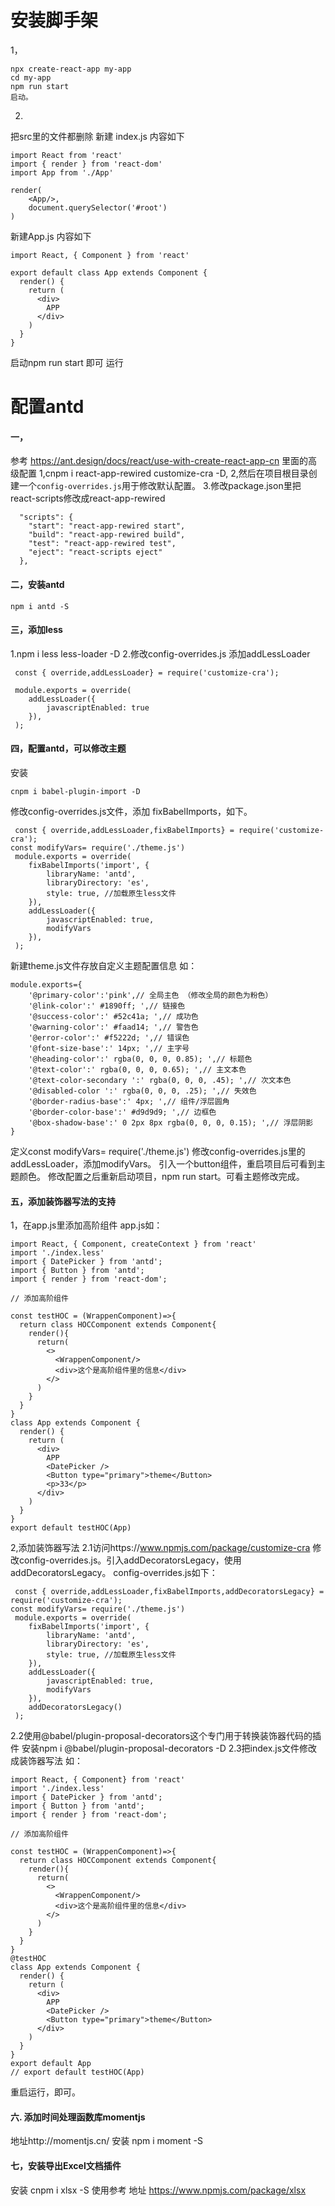 # 安装脚手架
1，
```
npx create-react-app my-app
cd my-app
npm run start
启动。
   ```
2.
把src里的文件都删除
新建 index.js 内容如下
```
import React from 'react'
import { render } from 'react-dom'
import App from './App'

render(
    <App/>,
    document.querySelector('#root')
)

```
新建App.js 内容如下
```
import React, { Component } from 'react'

export default class App extends Component {
  render() {
    return (
      <div>
        APP
      </div>
    )
  }
}

```
启动npm run start 即可 运行

# 配置antd
#### 一，
参考 https://ant.design/docs/react/use-with-create-react-app-cn 里面的高级配置
1,cnpm i react-app-rewired customize-cra -D,
2,然后在项目根目录创建一个`config-overrides.js`用于修改默认配置。
3.修改package.json里把react-scripts修改成react-app-rewired
```
  "scripts": {
    "start": "react-app-rewired start",
    "build": "react-app-rewired build",
    "test": "react-app-rewired test",
    "eject": "react-scripts eject"
  },
```
#### 二，安装antd
```
npm i antd -S

```
#### 三，添加less
1.npm i less less-loader -D
2.修改config-overrides.js
添加addLessLoader
```
 const { override,addLessLoader} = require('customize-cra');

 module.exports = override(
    addLessLoader({
        javascriptEnabled: true
    }),
 );
```
#### 四，配置antd，可以修改主题
安装
```
cnpm i babel-plugin-import -D
```
修改config-overrides.js文件，添加 fixBabelImports，如下。
```
 const { override,addLessLoader,fixBabelImports} = require('customize-cra');
const modifyVars= require('./theme.js')
 module.exports = override(
    fixBabelImports('import', {
        libraryName: 'antd',
        libraryDirectory: 'es',
        style: true, //加载原生less文件
    }),
    addLessLoader({
        javascriptEnabled: true,
        modifyVars
    }),
 );
```
新建theme.js文件存放自定义主题配置信息
如：
```
module.exports={
    '@primary-color':'pink',// 全局主色 （修改全局的颜色为粉色）
    '@link-color':' #1890ff; ',// 链接色
    '@success-color':' #52c41a; ',// 成功色
    '@warning-color':' #faad14; ',// 警告色
    '@error-color':' #f5222d; ',// 错误色
    '@font-size-base':' 14px; ',// 主字号
    '@heading-color':' rgba(0, 0, 0, 0.85); ',// 标题色
    '@text-color':' rgba(0, 0, 0, 0.65); ',// 主文本色
    '@text-color-secondary ':' rgba(0, 0, 0, .45); ',// 次文本色
    '@disabled-color ':' rgba(0, 0, 0, .25); ',// 失效色
    '@border-radius-base':' 4px; ',// 组件/浮层圆角
    '@border-color-base':' #d9d9d9; ',// 边框色
    '@box-shadow-base':' 0 2px 8px rgba(0, 0, 0, 0.15); ',// 浮层阴影
}
```
定义const modifyVars= require('./theme.js')
修改config-overrides.js里的addLessLoader，添加modifyVars。
引入一个button组件，重启项目后可看到主题颜色。
修改配置之后重新启动项目，npm run start。可看主题修改完成。
#### 五，添加装饰器写法的支持
1，在app.js里添加高阶组件
app.js如：
```
import React, { Component, createContext } from 'react'
import './index.less'
import { DatePicker } from 'antd';
import { Button } from 'antd';
import { render } from 'react-dom';

// 添加高阶组件

const testHOC = (WrappenComponent)=>{
  return class HOCComponent extends Component{
    render(){
      return(
        <>
          <WrappenComponent/>
          <div>这个是高阶组件里的信息</div>
        </>
      )
    }
  }
}
class App extends Component {
  render() {
    return (
      <div>
        APP
        <DatePicker />
        <Button type="primary">theme</Button>
        <p>33</p>
      </div>
    )
  }
}
export default testHOC(App)
```
2,添加装饰器写法
2.1访问https://www.npmjs.com/package/customize-cra
修改config-overrides.js。引入addDecoratorsLegacy，使用addDecoratorsLegacy。
config-overrides.js如下：
```
 const { override,addLessLoader,fixBabelImports,addDecoratorsLegacy} = require('customize-cra');
const modifyVars= require('./theme.js')
 module.exports = override(
    fixBabelImports('import', {
        libraryName: 'antd',
        libraryDirectory: 'es',
        style: true, //加载原生less文件
    }),
    addLessLoader({
        javascriptEnabled: true,
        modifyVars
    }),
    addDecoratorsLegacy()
 );
```
2.2使用@babel/plugin-proposal-decorators这个专门用于转换装饰器代码的插件
安装npm i @babel/plugin-proposal-decorators -D
2.3把index.js文件修改成装饰器写法
如：
```
import React, { Component} from 'react'
import './index.less'
import { DatePicker } from 'antd';
import { Button } from 'antd';
import { render } from 'react-dom';

// 添加高阶组件

const testHOC = (WrappenComponent)=>{
  return class HOCComponent extends Component{
    render(){
      return(
        <>
          <WrappenComponent/>
          <div>这个是高阶组件里的信息</div>
        </>
      )
    }
  }
}
@testHOC
class App extends Component {
  render() {
    return (
      <div>
        APP
        <DatePicker />
        <Button type="primary">theme</Button>
      </div>
    )
  }
}
export default App
// export default testHOC(App)
```
重启运行，即可。

#### 六. 添加时间处理函数库momentjs
 地址http://momentjs.cn/
 安装 npm i moment -S
 

 #### 七，安装导出Excel文档插件
 安装 cnpm i xlsx -S
 使用参考 地址 https://www.npmjs.com/package/xlsx